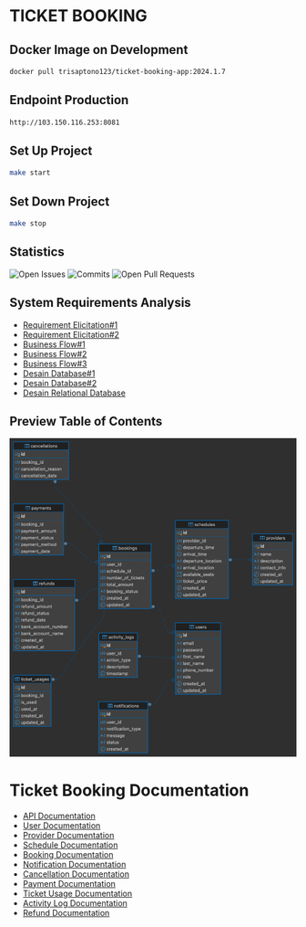 # TICKET BOOKING

## Docker Image on Development

```bash
docker pull trisaptono123/ticket-booking-app:2024.1.7
```

## Endpoint Production

```bash
http://103.150.116.253:8081
```

## Set Up Project

```bash
make start
```

## Set Down Project

```bash
make stop
```

## Statistics

<p>
  <img src="https://img.shields.io/github/issues/Junx27/ticket-booking.svg" alt="Open Issues">
  <img src="https://img.shields.io/github/commit-activity/m/Junx27/ticket-booking.svg" alt="Commits">
  <img src="https://img.shields.io/github/issues-pr/Junx27/ticket-booking.svg" alt="Open Pull Requests">
</p>

## System Requirements Analysis

- [Requirement Elicitation#1](https://docs.google.com/document/u/0/d/1uWEUDD5RCThhmIXDOjS9lceEy1u1FqWsIgRy-94cVnk/edit)
- [Requirement Elicitation#2](https://docs.google.com/document/u/0/d/1vMzj3TpQ9t8J-C_U45QRpiuilNgUlA47Ws19bHJQfVI/edit)
- [Business Flow#1](https://docs.google.com/document/u/0/d/1Yf94DWJSBakk6pYWZcUSEPjiJT_3njH5_dndVgDC97E/edit)
- [Business Flow#2](https://docs.google.com/document/u/0/d/1eofdyvqhPa1HgASQvBZdIKj1t3OSrI9PwaYiZL5xXyE/edit)
- [Business Flow#3](https://docs.google.com/document/u/0/d/14U06q5POCDo7fjXwouKsmJwC0feidf2kIcWxaPWqLRk/edit)
- [Desain Database#1](https://docs.google.com/document/u/0/d/19aTUEGYf81poYvdAuC-A1x9JU3nJEg5k0gHiqYcLhvs/edit)
- [Desain Database#2](https://docs.google.com/document/u/0/d/10JtjzfqHlNchirLqUX8n8sW3Fp1fJWKV9H-dcrmU46M/edit)
- [Desain Relational Database](https://dbdiagram.io/d/6774acea5406798ef7057c12)

## Preview Table of Contents

![Desain Database Relational](https://raw.githubusercontent.com/Junx27/ticket-booking/main/doc/assets/relation.png)

# Ticket Booking Documentation

- [API Documentation](https://documenter.getpostman.com/view/26920342/2sAYQZGXJf)
- [User Documentation](doc/user.md)
- [Provider Documentation](doc/provider.md)
- [Schedule Documentation](doc/schedule.md)
- [Booking Documentation](doc/booking.md)
- [Notification Documentation](doc/notification.md)
- [Cancellation Documentation](doc/cancellation.md)
- [Payment Documentation](doc/payment.md)
- [Ticket Usage Documentation](doc/ticket-usage.md)
- [Activity Log Documentation](doc/activity-log.md)
- [Refund Documentation](doc/refund.md)
